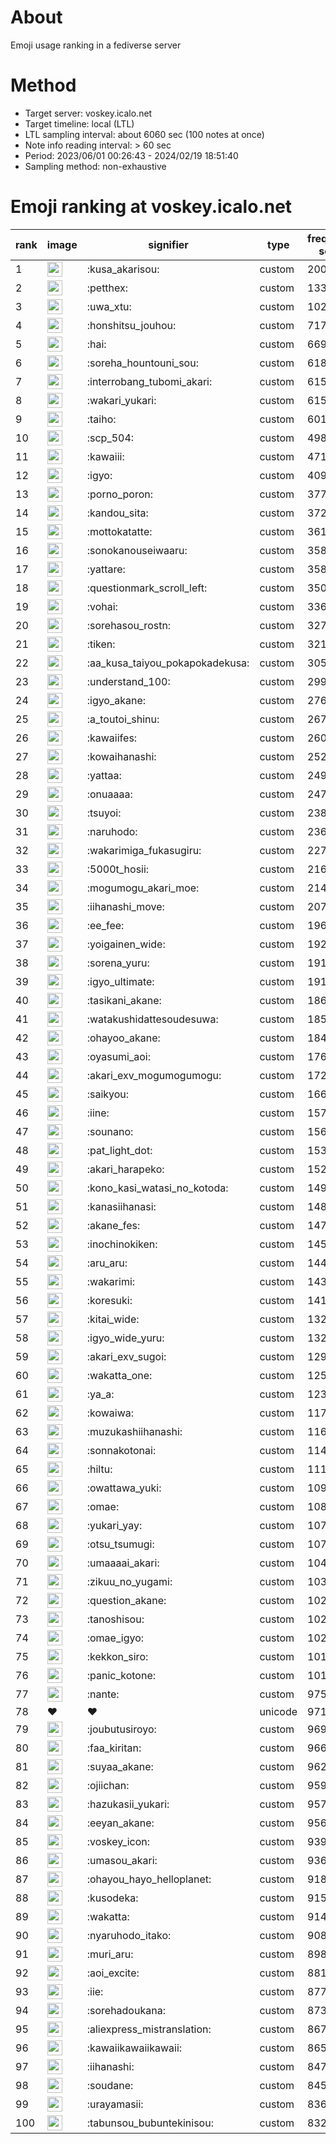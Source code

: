 # About
Emoji usage ranking in a fediverse server

# Method
- Target server: voskey.icalo.net
- Target timeline: local (LTL)
- LTL sampling interval: about 6060 sec (100 notes at once)
- Note info reading interval: > 60 sec
- Period: 2023/06/01 00:26:43 - 2024/02/19 18:51:40 
- Sampling method: non-exhaustive

# Emoji ranking at voskey.icalo.net

|rank|image|signifier|type|frequency score|
|----|----|----|----|----|
|1|<img height="24" src="https://voskey.icalo.net/emoji/kusa_akarisou.webp">|:kusa_akarisou:|custom|20048|
|2|<img height="24" src="https://voskey.icalo.net/emoji/petthex.webp">|:petthex:|custom|13318|
|3|<img height="24" src="https://voskey.icalo.net/emoji/uwa_xtu.webp">|:uwa_xtu:|custom|10219|
|4|<img height="24" src="https://voskey.icalo.net/emoji/honshitsu_jouhou.webp">|:honshitsu_jouhou:|custom|7170|
|5|<img height="24" src="https://voskey.icalo.net/emoji/hai.webp">|:hai:|custom|6691|
|6|<img height="24" src="https://voskey.icalo.net/emoji/soreha_hountouni_sou.webp">|:soreha_hountouni_sou:|custom|6183|
|7|<img height="24" src="https://voskey.icalo.net/emoji/interrobang_tubomi_akari.webp">|:interrobang_tubomi_akari:|custom|6154|
|8|<img height="24" src="https://voskey.icalo.net/emoji/wakari_yukari.webp">|:wakari_yukari:|custom|6153|
|9|<img height="24" src="https://voskey.icalo.net/emoji/taiho.webp">|:taiho:|custom|6016|
|10|<img height="24" src="https://voskey.icalo.net/emoji/scp_504.webp">|:scp_504:|custom|4980|
|11|<img height="24" src="https://voskey.icalo.net/emoji/kawaiii.webp">|:kawaiii:|custom|4712|
|12|<img height="24" src="https://voskey.icalo.net/emoji/igyo.webp">|:igyo:|custom|4097|
|13|<img height="24" src="https://voskey.icalo.net/emoji/porno_poron.webp">|:porno_poron:|custom|3772|
|14|<img height="24" src="https://voskey.icalo.net/emoji/kandou_sita.webp">|:kandou_sita:|custom|3722|
|15|<img height="24" src="https://voskey.icalo.net/emoji/mottokatatte.webp">|:mottokatatte:|custom|3619|
|16|<img height="24" src="https://voskey.icalo.net/emoji/sonokanouseiwaaru.webp">|:sonokanouseiwaaru:|custom|3588|
|17|<img height="24" src="https://voskey.icalo.net/emoji/yattare.webp">|:yattare:|custom|3584|
|18|<img height="24" src="https://voskey.icalo.net/emoji/questionmark_scroll_left.webp">|:questionmark_scroll_left:|custom|3508|
|19|<img height="24" src="https://voskey.icalo.net/emoji/vohai.webp">|:vohai:|custom|3363|
|20|<img height="24" src="https://voskey.icalo.net/emoji/sorehasou_rostn.webp">|:sorehasou_rostn:|custom|3279|
|21|<img height="24" src="https://voskey.icalo.net/emoji/tiken.webp">|:tiken:|custom|3217|
|22|<img height="24" src="https://voskey.icalo.net/emoji/aa_kusa_taiyou_pokapokadekusa.webp">|:aa_kusa_taiyou_pokapokadekusa:|custom|3051|
|23|<img height="24" src="https://voskey.icalo.net/emoji/understand_100.webp">|:understand_100:|custom|2997|
|24|<img height="24" src="https://voskey.icalo.net/emoji/igyo_akane.webp">|:igyo_akane:|custom|2765|
|25|<img height="24" src="https://voskey.icalo.net/emoji/a_toutoi_shinu.webp">|:a_toutoi_shinu:|custom|2679|
|26|<img height="24" src="https://voskey.icalo.net/emoji/kawaiifes.webp">|:kawaiifes:|custom|2605|
|27|<img height="24" src="https://voskey.icalo.net/emoji/kowaihanashi.webp">|:kowaihanashi:|custom|2522|
|28|<img height="24" src="https://voskey.icalo.net/emoji/yattaa.webp">|:yattaa:|custom|2491|
|29|<img height="24" src="https://voskey.icalo.net/emoji/onuaaaa.webp">|:onuaaaa:|custom|2470|
|30|<img height="24" src="https://voskey.icalo.net/emoji/tsuyoi.webp">|:tsuyoi:|custom|2386|
|31|<img height="24" src="https://voskey.icalo.net/emoji/naruhodo.webp">|:naruhodo:|custom|2369|
|32|<img height="24" src="https://voskey.icalo.net/emoji/wakarimiga_fukasugiru.webp">|:wakarimiga_fukasugiru:|custom|2278|
|33|<img height="24" src="https://voskey.icalo.net/emoji/5000t_hosii.webp">|:5000t_hosii:|custom|2163|
|34|<img height="24" src="https://voskey.icalo.net/emoji/mogumogu_akari_moe.webp">|:mogumogu_akari_moe:|custom|2142|
|35|<img height="24" src="https://voskey.icalo.net/emoji/iihanashi_move.webp">|:iihanashi_move:|custom|2079|
|36|<img height="24" src="https://voskey.icalo.net/emoji/ee_fee.webp">|:ee_fee:|custom|1963|
|37|<img height="24" src="https://voskey.icalo.net/emoji/yoigainen_wide.webp">|:yoigainen_wide:|custom|1923|
|38|<img height="24" src="https://voskey.icalo.net/emoji/sorena_yuru.webp">|:sorena_yuru:|custom|1916|
|39|<img height="24" src="https://voskey.icalo.net/emoji/igyo_ultimate.webp">|:igyo_ultimate:|custom|1916|
|40|<img height="24" src="https://voskey.icalo.net/emoji/tasikani_akane.webp">|:tasikani_akane:|custom|1866|
|41|<img height="24" src="https://voskey.icalo.net/emoji/watakushidattesoudesuwa.webp">|:watakushidattesoudesuwa:|custom|1857|
|42|<img height="24" src="https://voskey.icalo.net/emoji/ohayoo_akane.webp">|:ohayoo_akane:|custom|1848|
|43|<img height="24" src="https://voskey.icalo.net/emoji/oyasumi_aoi.webp">|:oyasumi_aoi:|custom|1764|
|44|<img height="24" src="https://voskey.icalo.net/emoji/akari_exv_mogumogumogu.webp">|:akari_exv_mogumogumogu:|custom|1726|
|45|<img height="24" src="https://voskey.icalo.net/emoji/saikyou.webp">|:saikyou:|custom|1662|
|46|<img height="24" src="https://voskey.icalo.net/emoji/iine.webp">|:iine:|custom|1571|
|47|<img height="24" src="https://voskey.icalo.net/emoji/sounano.webp">|:sounano:|custom|1560|
|48|<img height="24" src="https://voskey.icalo.net/emoji/pat_light_dot.webp">|:pat_light_dot:|custom|1537|
|49|<img height="24" src="https://voskey.icalo.net/emoji/akari_harapeko.webp">|:akari_harapeko:|custom|1526|
|50|<img height="24" src="https://voskey.icalo.net/emoji/kono_kasi_watasi_no_kotoda.webp">|:kono_kasi_watasi_no_kotoda:|custom|1495|
|51|<img height="24" src="https://voskey.icalo.net/emoji/kanasiihanasi.webp">|:kanasiihanasi:|custom|1489|
|52|<img height="24" src="https://voskey.icalo.net/emoji/akane_fes.webp">|:akane_fes:|custom|1476|
|53|<img height="24" src="https://voskey.icalo.net/emoji/inochinokiken.webp">|:inochinokiken:|custom|1459|
|54|<img height="24" src="https://voskey.icalo.net/emoji/aru_aru.webp">|:aru_aru:|custom|1443|
|55|<img height="24" src="https://voskey.icalo.net/emoji/wakarimi.webp">|:wakarimi:|custom|1437|
|56|<img height="24" src="https://voskey.icalo.net/emoji/koresuki.webp">|:koresuki:|custom|1410|
|57|<img height="24" src="https://voskey.icalo.net/emoji/kitai_wide.webp">|:kitai_wide:|custom|1325|
|58|<img height="24" src="https://voskey.icalo.net/emoji/igyo_wide_yuru.webp">|:igyo_wide_yuru:|custom|1320|
|59|<img height="24" src="https://voskey.icalo.net/emoji/akari_exv_sugoi.webp">|:akari_exv_sugoi:|custom|1293|
|60|<img height="24" src="https://voskey.icalo.net/emoji/wakatta_one.webp">|:wakatta_one:|custom|1259|
|61|<img height="24" src="https://voskey.icalo.net/emoji/ya_a.webp">|:ya_a:|custom|1234|
|62|<img height="24" src="https://voskey.icalo.net/emoji/kowaiwa.webp">|:kowaiwa:|custom|1177|
|63|<img height="24" src="https://voskey.icalo.net/emoji/muzukashiihanashi.webp">|:muzukashiihanashi:|custom|1163|
|64|<img height="24" src="https://voskey.icalo.net/emoji/sonnakotonai.webp">|:sonnakotonai:|custom|1147|
|65|<img height="24" src="https://voskey.icalo.net/emoji/hiltu.webp">|:hiltu:|custom|1118|
|66|<img height="24" src="https://voskey.icalo.net/emoji/owattawa_yuki.webp">|:owattawa_yuki:|custom|1097|
|67|<img height="24" src="https://voskey.icalo.net/emoji/omae.webp">|:omae:|custom|1085|
|68|<img height="24" src="https://voskey.icalo.net/emoji/yukari_yay.webp">|:yukari_yay:|custom|1073|
|69|<img height="24" src="https://voskey.icalo.net/emoji/otsu_tsumugi.webp">|:otsu_tsumugi:|custom|1072|
|70|<img height="24" src="https://voskey.icalo.net/emoji/umaaaai_akari.webp">|:umaaaai_akari:|custom|1043|
|71|<img height="24" src="https://voskey.icalo.net/emoji/zikuu_no_yugami.webp">|:zikuu_no_yugami:|custom|1031|
|72|<img height="24" src="https://voskey.icalo.net/emoji/question_akane.webp">|:question_akane:|custom|1029|
|73|<img height="24" src="https://voskey.icalo.net/emoji/tanoshisou.webp">|:tanoshisou:|custom|1023|
|74|<img height="24" src="https://voskey.icalo.net/emoji/omae_igyo.webp">|:omae_igyo:|custom|1023|
|75|<img height="24" src="https://voskey.icalo.net/emoji/kekkon_siro.webp">|:kekkon_siro:|custom|1016|
|76|<img height="24" src="https://voskey.icalo.net/emoji/panic_kotone.webp">|:panic_kotone:|custom|1015|
|77|<img height="24" src="https://voskey.icalo.net/emoji/nante.webp">|:nante:|custom|975|
|78|❤|❤|unicode|971|
|79|<img height="24" src="https://voskey.icalo.net/emoji/joubutusiroyo.webp">|:joubutusiroyo:|custom|969|
|80|<img height="24" src="https://voskey.icalo.net/emoji/faa_kiritan.webp">|:faa_kiritan:|custom|966|
|81|<img height="24" src="https://voskey.icalo.net/emoji/suyaa_akane.webp">|:suyaa_akane:|custom|962|
|82|<img height="24" src="https://voskey.icalo.net/emoji/ojiichan.webp">|:ojiichan:|custom|959|
|83|<img height="24" src="https://voskey.icalo.net/emoji/hazukasii_yukari.webp">|:hazukasii_yukari:|custom|957|
|84|<img height="24" src="https://voskey.icalo.net/emoji/eeyan_akane.webp">|:eeyan_akane:|custom|956|
|85|<img height="24" src="https://voskey.icalo.net/emoji/voskey_icon.webp">|:voskey_icon:|custom|939|
|86|<img height="24" src="https://voskey.icalo.net/emoji/umasou_akari.webp">|:umasou_akari:|custom|936|
|87|<img height="24" src="https://voskey.icalo.net/emoji/ohayou_hayo_helloplanet.webp">|:ohayou_hayo_helloplanet:|custom|918|
|88|<img height="24" src="https://voskey.icalo.net/emoji/kusodeka.webp">|:kusodeka:|custom|915|
|89|<img height="24" src="https://voskey.icalo.net/emoji/wakatta.webp">|:wakatta:|custom|914|
|90|<img height="24" src="https://voskey.icalo.net/emoji/nyaruhodo_itako.webp">|:nyaruhodo_itako:|custom|908|
|91|<img height="24" src="https://voskey.icalo.net/emoji/muri_aru.webp">|:muri_aru:|custom|898|
|92|<img height="24" src="https://voskey.icalo.net/emoji/aoi_excite.webp">|:aoi_excite:|custom|881|
|93|<img height="24" src="https://voskey.icalo.net/emoji/iie.webp">|:iie:|custom|877|
|94|<img height="24" src="https://voskey.icalo.net/emoji/sorehadoukana.webp">|:sorehadoukana:|custom|873|
|95|<img height="24" src="https://voskey.icalo.net/emoji/aliexpress_mistranslation.webp">|:aliexpress_mistranslation:|custom|867|
|96|<img height="24" src="https://voskey.icalo.net/emoji/kawaiikawaiikawaii.webp">|:kawaiikawaiikawaii:|custom|865|
|97|<img height="24" src="https://voskey.icalo.net/emoji/iihanashi.webp">|:iihanashi:|custom|847|
|98|<img height="24" src="https://voskey.icalo.net/emoji/soudane.webp">|:soudane:|custom|845|
|99|<img height="24" src="https://voskey.icalo.net/emoji/urayamasii.webp">|:urayamasii:|custom|836|
|100|<img height="24" src="https://voskey.icalo.net/emoji/tabunsou_bubuntekinisou.webp">|:tabunsou_bubuntekinisou:|custom|832|
